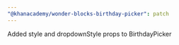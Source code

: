 ```yaml
---
"@khanacademy/wonder-blocks-birthday-picker": patch
---
```


Added style and dropdownStyle props to BirthdayPicker
